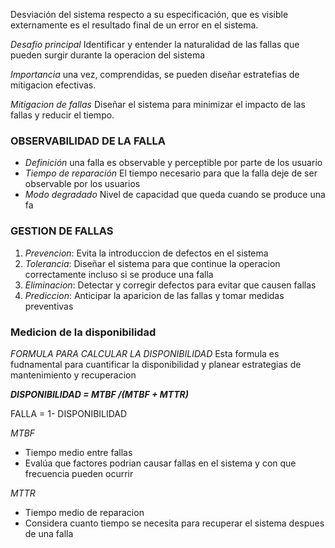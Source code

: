  
 Desviación del sistema respecto a su especificación, que es visible externamente es el resultado final de un error en el sistema. 

*Desafio principal* Identificar y entender la naturalidad de las fallas que pueden surgir durante la operacion del sistema

*Importancia* una vez, comprendidas, se pueden diseñar estratefias de mitigacion efectivas.

*Mitigacion de fallas* Diseñar el sistema para minimizar el impacto de las fallas y reducir el tiempo.

### OBSERVABILIDAD DE LA FALLA

- *Definición* una falla es observable y perceptible por parte de los usuario
- *Tiempo de reparación* El tiempo necesario para que la falla deje de ser observable por los usuarios
- *Modo degradado* Nivel de capacidad que queda cuando se produce una fa

### GESTION DE FALLAS 

1. *Prevencion*: Evita la introduccion de defectos en el sistema
2. *Tolerancia*: Diseñar el sistema para que continue la operacion correctamente incluso si se produce una falla
3. *Eliminacion*: Detectar y corregir defectos para evitar que causen fallas
4. *Prediccion*: Anticipar la aparicion de las fallas y tomar medidas preventivas

### Medicion de la disponibilidad



*FORMULA PARA CALCULAR LA DISPONIBILIDAD*
Esta formula es fudnamental para cuantificar la disponibilidad y planear estrategias de mantenimiento y recuperacion 

***DISPONIBILIDAD = MTBF /(MTBF + MTTR)***

FALLA = 1- DISPONIBILIDAD

*MTBF*
- Tiempo medio entre fallas
- Evalúa que factores podrian causar fallas en el sistema y con que frecuencia pueden ocurrir

*MTTR* 
- Tiempo medio de reparacion 
-  Considera cuanto tiempo se necesita para recuperar el sistema despues de una falla
